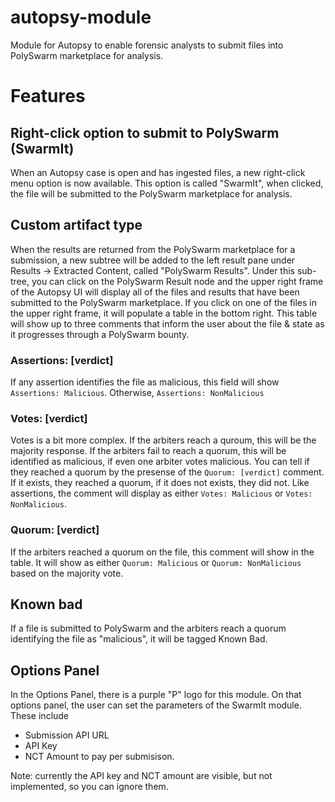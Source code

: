 # autopsy-module
Module for Autopsy to enable forensic analysts to submit files into PolySwarm marketplace for analysis.

# Features

## Right-click option to submit to PolySwarm (SwarmIt)

When an Autopsy case is open and has ingested files, a new right-click menu option is now available. This option is called "SwarmIt", when clicked, the file will be submitted to the PolySwarm marketplace for analysis.

## Custom artifact type

When the results are returned from the PolySwarm marketplace for a submission, a new subtree will be added to the left result pane under Results -> Extracted Content, called "PolySwarm Results".
Under this sub-tree, you can click on the PolySwarm Result node and the upper right frame of the Autopsy UI will display all of the files and results that have been submitted to the PolySwarm marketplace.
If you click on one of the files in the upper right frame, it will populate a table in the bottom right.
This table will show up to three comments that inform the user about the file & state as it progresses through a PolySwarm bounty.

### Assertions: [verdict]

If any assertion identifies the file as malicious, this field will show `Assertions: Malicious`.
Otherwise, `Assertions: NonMalicious`

### Votes: [verdict]

Votes is a bit more complex.
If the arbiters reach a quroum, this will be the majority response.
If the arbiters fail to reach a quorum, this will be identified as malicious, if even one arbiter votes malicious.
You can tell if they reached a quorum by the presense of the `Quorum: [verdict]` comment.
If it exists, they reached a quorum, if it does not exists, they did not.
Like assertions, the comment will display as either `Votes: Malicious` or `Votes: NonMalicious`.

### Quorum: [verdict]

If the arbiters reached a quorum on the file, this comment will show in the table.
It will show as either `Quorum: Malicious` or `Quorum: NonMalicious` based on the majority vote.

## Known bad

If a file is submitted to PolySwarm and the arbiters reach a quorum identifying the file as "malicious", it will be tagged Known Bad.

## Options Panel

In the Options Panel, there is a purple "P" logo for this module. On that options panel, the user can set the parameters of the SwarmIt module. These include

* Submission API URL
* API Key
* NCT Amount to pay per submisison.

Note: currently the API key and NCT amount are visible, but not implemented, so you can ignore them.

